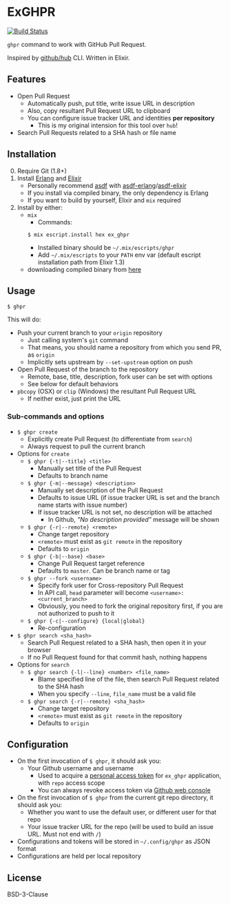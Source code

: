 # ExGHPR

[![Build Status](https://travis-ci.org/ymtszw/ex_ghpr.svg?branch=master)](https://travis-ci.org/ymtszw/ex_ghpr)

`ghpr` command to work with GitHub Pull Request.

Inspired by [github/hub](https://github.com/github/hub) CLI. Written in Elixir.

## Features

- Open Pull Request
    - Automatically push, put title, write issue URL in description
    - Also, copy resultant Pull Request URL to clipboard
    - You can configure issue tracker URL and identities **per repository**
        - This is my original intension for this tool over `hub`!
- Search Pull Requests related to a SHA hash or file name

## Installation

0. Require Git (1.8+)
1. Install [Erlang](http://erlang.org/) and [Elixir](http://elixir-lang.org/)
    - Personally recommend [asdf](https://github.com/asdf-vm/asdf) with
    [asdf-erlang](https://github.com/asdf-vm/asdf-erlang)/[asdf-elixir](https://github.com/asdf-vm/asdf-elixir)
    - If you install via compiled binary, the only dependency is Erlang
    - If you want to build by yourself, Elixir and `mix` required
2. Install by either:
    - `mix`
        - Commands:
        ```
        $ mix escript.install hex ex_ghpr
        ```
        - Installed binary should be `~/.mix/escripts/ghpr`
        - Add `~/.mix/escripts` to your `PATH` env var (default escript installation path from Elixir 1.3)
    - downloading compiled binary from [here](https://github.com/ymtszw/ex_ghpr/releases/latest)

## Usage

    $ ghpr

This will do:

- Push your current branch to your `origin` repository
    - Just calling system's `git` command
    - That means, you should name a repository from which you send PR, as `origin`
    - Implicitly sets upstream by `--set-upstream` option on push
- Open Pull Request of the branch to the repository
    - Remote, base, title, description, fork user can be set with options
    - See below for default behaviors
- `pbcopy` (OSX) or `clip` (Windows) the resultant Pull Request URL
    - If neither exist, just print the URL

### Sub-commands and options

- `$ ghpr create`
    - Explicitly create Pull Request (to differentiate from `search`)
    - Always request to pull the current branch
- Options for `create`
    - `$ ghpr {-t|--title} <title>`
        - Manually set title of the Pull Request
        - Defaults to branch name
    - `$ ghpr {-m|--message} <description>`
        - Manually set description of the Pull Request
        - Defaults to issue URL (if issue tracker URL is set
        and the branch name starts with issue number)
        - If issue tracker URL is not set, no description will be attached
            - In Github, *"No description provided"* message will be shown
    - `$ ghpr {-r|--remote} <remote>`
        - Change target repository
        - `<remote>` must exist as `git remote` in the repository
        - Defaults to `origin`
    - `$ ghpr {-b|--base} <base>`
        - Change Pull Request target reference
        - Defaults to `master`. Can be branch name or tag
    - `$ ghpr --fork <username>`
        - Specify fork user for Cross-repository Pull Request
        - In API call, `head` parameter will become `<username>:<current_branch>`
        - Obviously, you need to fork the original repository first,
        if you are not authorized to push to it
    - `$ ghpr {-c|--configure} {local|global}`
        - Re-configuration
- `$ ghpr search <sha_hash>`
    - Search Pull Request related to a SHA hash, then open it in your browser
    - If no Pull Request found for that commit hash, nothing happens
- Options for `search`
    - `$ ghpr search {-l|--line} <number> <file_name>`
        - Blame specified line of the file, then search Pull Request related to the SHA hash
        - When you specify `--line`, `file_name` must be a valid file
    - `$ ghpr search {-r|--remote} <sha_hash>`
        - Change target repository
        - `<remote>` must exist as `git remote` in the repository
        - Defaults to `origin`


## Configuration

- On the first invocation of `$ ghpr`, it should ask you:
    - Your Github username and username
        - Used to acquire a [personal access token](https://github.com/blog/1509-personal-api-tokens)
        for `ex_ghpr` application, with `repo` access scope
        - You can always revoke access token via [Github web console](https://github.com/settings/tokens)
- On the first invocation of `$ ghpr` from the current git repo directory, it should ask you:
    - Whether you want to use the default user, or different user for that repo
    - Your issue tracker URL for the repo
    (will be used to build an issue URL. Must not end with `/`)
- Configurations and tokens will be stored in `~/.config/ghpr` as JSON format
- Configurations are held per local repository

## License

BSD-3-Clause
